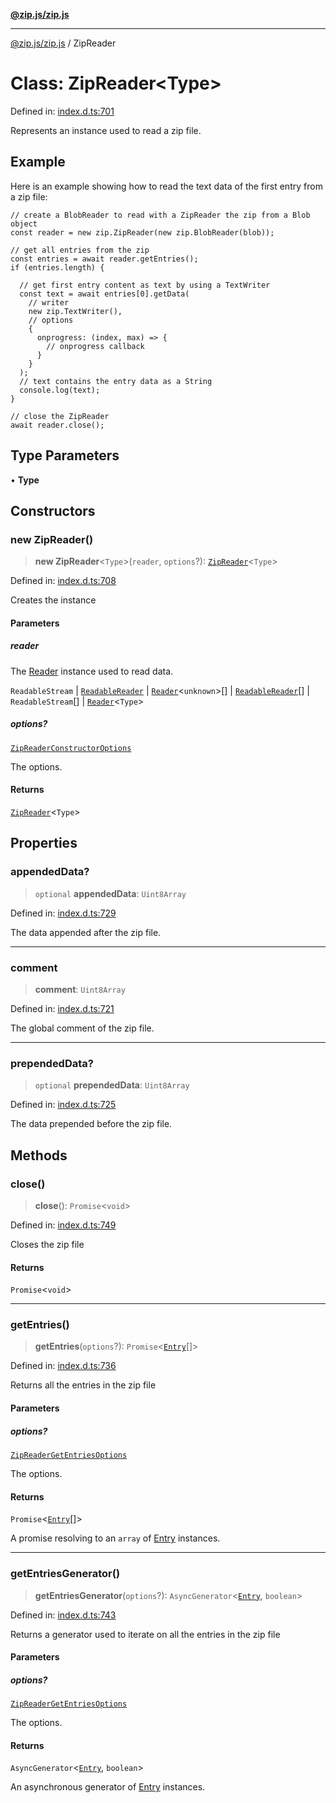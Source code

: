 [**@zip.js/zip.js**](../README.md)

***

[@zip.js/zip.js](../globals.md) / ZipReader

# Class: ZipReader\<Type\>

Defined in: [index.d.ts:701](https://github.com/gildas-lormeau/zip.js/blob/d0e6c1395e38b4516517dbdf3097589fab5ed02c/index.d.ts#L701)

Represents an instance used to read a zip file.

## Example

Here is an example showing how to read the text data of the first entry from a zip file:
```
// create a BlobReader to read with a ZipReader the zip from a Blob object
const reader = new zip.ZipReader(new zip.BlobReader(blob));

// get all entries from the zip
const entries = await reader.getEntries();
if (entries.length) {

  // get first entry content as text by using a TextWriter
  const text = await entries[0].getData(
    // writer
    new zip.TextWriter(),
    // options
    {
      onprogress: (index, max) => {
        // onprogress callback
      }
    }
  );
  // text contains the entry data as a String
  console.log(text);
}

// close the ZipReader
await reader.close();
```

## Type Parameters

• **Type**

## Constructors

### new ZipReader()

> **new ZipReader**\<`Type`\>(`reader`, `options`?): [`ZipReader`](ZipReader.md)\<`Type`\>

Defined in: [index.d.ts:708](https://github.com/gildas-lormeau/zip.js/blob/d0e6c1395e38b4516517dbdf3097589fab5ed02c/index.d.ts#L708)

Creates the instance

#### Parameters

##### reader

The [Reader](Reader.md) instance used to read data.

`ReadableStream` | [`ReadableReader`](../interfaces/ReadableReader.md) | [`Reader`](Reader.md)\<`unknown`\>[] | [`ReadableReader`](../interfaces/ReadableReader.md)[] | `ReadableStream`[] | [`Reader`](Reader.md)\<`Type`\>

##### options?

[`ZipReaderConstructorOptions`](../interfaces/ZipReaderConstructorOptions.md)

The options.

#### Returns

[`ZipReader`](ZipReader.md)\<`Type`\>

## Properties

### appendedData?

> `optional` **appendedData**: `Uint8Array`

Defined in: [index.d.ts:729](https://github.com/gildas-lormeau/zip.js/blob/d0e6c1395e38b4516517dbdf3097589fab5ed02c/index.d.ts#L729)

The data appended after the zip file.

***

### comment

> **comment**: `Uint8Array`

Defined in: [index.d.ts:721](https://github.com/gildas-lormeau/zip.js/blob/d0e6c1395e38b4516517dbdf3097589fab5ed02c/index.d.ts#L721)

The global comment of the zip file.

***

### prependedData?

> `optional` **prependedData**: `Uint8Array`

Defined in: [index.d.ts:725](https://github.com/gildas-lormeau/zip.js/blob/d0e6c1395e38b4516517dbdf3097589fab5ed02c/index.d.ts#L725)

The data prepended before the zip file.

## Methods

### close()

> **close**(): `Promise`\<`void`\>

Defined in: [index.d.ts:749](https://github.com/gildas-lormeau/zip.js/blob/d0e6c1395e38b4516517dbdf3097589fab5ed02c/index.d.ts#L749)

Closes the zip file

#### Returns

`Promise`\<`void`\>

***

### getEntries()

> **getEntries**(`options`?): `Promise`\<[`Entry`](../interfaces/Entry.md)[]\>

Defined in: [index.d.ts:736](https://github.com/gildas-lormeau/zip.js/blob/d0e6c1395e38b4516517dbdf3097589fab5ed02c/index.d.ts#L736)

Returns all the entries in the zip file

#### Parameters

##### options?

[`ZipReaderGetEntriesOptions`](../interfaces/ZipReaderGetEntriesOptions.md)

The options.

#### Returns

`Promise`\<[`Entry`](../interfaces/Entry.md)[]\>

A promise resolving to an `array` of [Entry](../interfaces/Entry.md) instances.

***

### getEntriesGenerator()

> **getEntriesGenerator**(`options`?): `AsyncGenerator`\<[`Entry`](../interfaces/Entry.md), `boolean`\>

Defined in: [index.d.ts:743](https://github.com/gildas-lormeau/zip.js/blob/d0e6c1395e38b4516517dbdf3097589fab5ed02c/index.d.ts#L743)

Returns a generator used to iterate on all the entries in the zip file

#### Parameters

##### options?

[`ZipReaderGetEntriesOptions`](../interfaces/ZipReaderGetEntriesOptions.md)

The options.

#### Returns

`AsyncGenerator`\<[`Entry`](../interfaces/Entry.md), `boolean`\>

An asynchronous generator of [Entry](../interfaces/Entry.md) instances.
